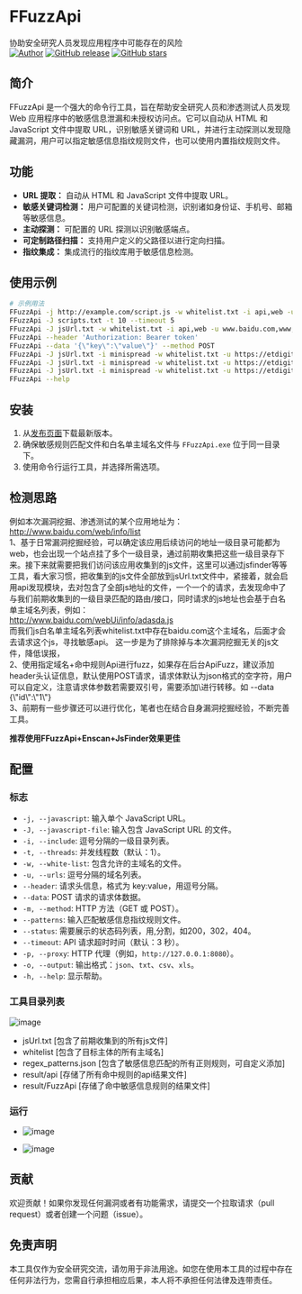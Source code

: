 # FFuzzApi
协助安全研究人员发现应用程序中可能存在的风险<br>
[![Author](https://img.shields.io/badge/author-DarkFi5-blue.svg)](https://github.com/DarkFi5)
[![GitHub release](https://img.shields.io/github/release/DarkFi5/FFuzzApi.svg)](https://github.com/DarkFi5/FFuzzApi/releases)
[![GitHub stars](https://img.shields.io/github/stars/DarkFi5/FFuzzApi.svg)](https://github.com/DarkFi5/FFuzzApi/stargazers)

## 简介

FFuzzApi 是一个强大的命令行工具，旨在帮助安全研究人员和渗透测试人员发现 Web 应用程序中的敏感信息泄漏和未授权访问点。它可以自动从 HTML 和 JavaScript 文件中提取 URL，识别敏感关键词和 URL，并进行主动探测以发现隐藏漏洞，用户可以指定敏感信息指纹规则文件，也可以使用内置指纹规则文件。

## 功能

- **URL 提取：** 自动从 HTML 和 JavaScript 文件中提取 URL。
- **敏感关键词检测：** 用户可配置的关键词检测，识别诸如身份证、手机号、邮箱等敏感信息。
- **主动探测：** 可配置的 URL 探测以识别敏感端点。
- **可定制路径扫描：** 支持用户定义的父路径以进行定向扫描。
- **指纹集成：** 集成流行的指纹库用于敏感信息检测。

## 使用示例

```bash
# 示例用法
FFuzzApi -j http://example.com/script.js -w whitelist.txt -i api,web -u www.baidu.com,www,ichuqiu.com
FFuzzApi -J scripts.txt -t 10 --timeout 5
FFuzzApi -J jsUrl.txt -w whitelist.txt -i api,web -u www.baidu.com,www,ichuqiu.com
FFuzzApi --header 'Authorization: Bearer token'
FFuzzApi --data '{\"key\":\"value\"}' --method POST
FFuzzApi -J jsUrl.txt -i minispread -w whitelist.txt -u https://etdigital.qa.17u.cn/  -i ai,web -o result.csv --status 200,404
FFuzzApi -J jsUrl.txt -i minispread -w whitelist.txt -u https://etdigital.qa.17u.cn/ --patterns regex_patterns.json -i ai -p http://127.0.0.1:8080 --status 200,404 --data {\"id\":\"1\"} --header \"Cookie: xxx\" 
FFuzzApi -J jsUrl.txt -i minispread -w whitelist.txt -u https://etdigital.qa.17u.cn/ --patterns regex_patterns.json -i ai,web -o result.csv
FFuzzApi --help
```

## 安装

1. 从[发布页面](https://github.com/DarkFi5/FFuzzApi/releases)下载最新版本。
2. 确保敏感规则匹配文件和白名单主域名文件与 `FFuzzApi.exe` 位于同一目录下。
3. 使用命令行运行工具，并选择所需选项。

## 检测思路
例如本次漏洞挖掘、渗透测试的某个应用地址为：http://www.baidu.com/web/info/list</br>
1、基于日常漏洞挖掘经验，可以确定该应用后续访问的地址一级目录可能都为web，也会出现一个站点挂了多个一级目录，通过前期收集把这些一级目录存下来。接下来就需要把我们访问该应用收集到的js文件，这里可以通过jsfinder等等工具，看大家习惯，把收集到的js文件全部放到jsUrl.txt文件中，紧接着，就会启用api发现模块，去对包含了全部js地址的文件，一个一个的请求，去发现命中了与我们前期收集到的一级目录匹配的路由/接口，同时请求的js地址也会基于白名单主域名列表，例如：</br>
http://www.baidu.com/webUi/info/adasda.js</br>而我们js白名单主域名列表whitelist.txt中存在baidu.com这个主域名，后面才会去请求这个js，寻找敏感api。
这一步是为了排除掉与本次漏洞挖掘无关的js文件，降低误报，</br>
2、使用指定域名+命中规则Api进行fuzz，如果存在后台ApiFuzz，建议添加header头认证信息，默认使用POST请求，请求体默认为json格式的空字符，用户可以自定义，注意请求体参数若需要双引号，需要添加\\进行转移。如 --data {\\\"id\\\":\\\"1\\\"}</br>
3、前期有一些步骤还可以进行优化，笔者也在结合自身漏洞挖掘经验，不断完善工具。</br>

<b>推荐使用FFuzzApi+Enscan+JsFinder效果更佳</b>


## 配置

### 标志

- `-j, --javascript`: 输入单个 JavaScript URL。
- `-J, --javascript-file`: 输入包含 JavaScript URL 的文件。
- `-i, --include`: 逗号分隔的一级目录列表。
- `-t, --threads`: 并发线程数（默认：1）。
- `-w, --white-list`: 包含允许的主域名的文件。
- `-u, --urls`: 逗号分隔的域名列表。
- `--header`: 请求头信息，格式为 key:value，用逗号分隔。
- `--data`: POST 请求的请求体数据。
- `-m, --method`: HTTP 方法（GET 或 POST）。
- `--patterns`: 输入匹配敏感信息指纹规则文件。
- `--status`: 需要展示的状态码列表，用,分割，如200，302，404。
- `--timeout`: API 请求超时时间（默认：3 秒）。
- `-p, --proxy`: HTTP 代理（例如，`http://127.0.0.1:8080`）。
- `-o, --output`: 输出格式：`json`、`txt`、`csv`、`xls`。
- `-h, --help`: 显示帮助。

### 工具目录列表
![image](https://github.com/user-attachments/assets/e555ebd2-0a0b-42c6-b7ef-9315be76160d)
- jsUrl.txt [包含了前期收集到的所有js文件]
- whitelist [包含了目标主体的所有主域名]
- regex_patterns.json [包含了敏感信息匹配的所有正则规则，可自定义添加]
- result/api [存储了所有命中规则的api结果文件]
- result/FuzzApi [存储了命中敏感信息规则的结果文件]

### 运行

- ![image](https://github.com/user-attachments/assets/008d9ead-6152-4688-82c1-8d5e60a50c0b)

- ![image](https://github.com/user-attachments/assets/05a16b8a-1c40-45c7-978a-2f215cfda691)

## 贡献

欢迎贡献！如果你发现任何漏洞或者有功能需求，请提交一个拉取请求（pull request）或者创建一个问题（issue）。

## 免责声明
本工具仅作为安全研究交流，请勿用于非法用途。如您在使用本工具的过程中存在任何非法行为，您需自行承担相应后果，本人将不承担任何法律及连带责任。
